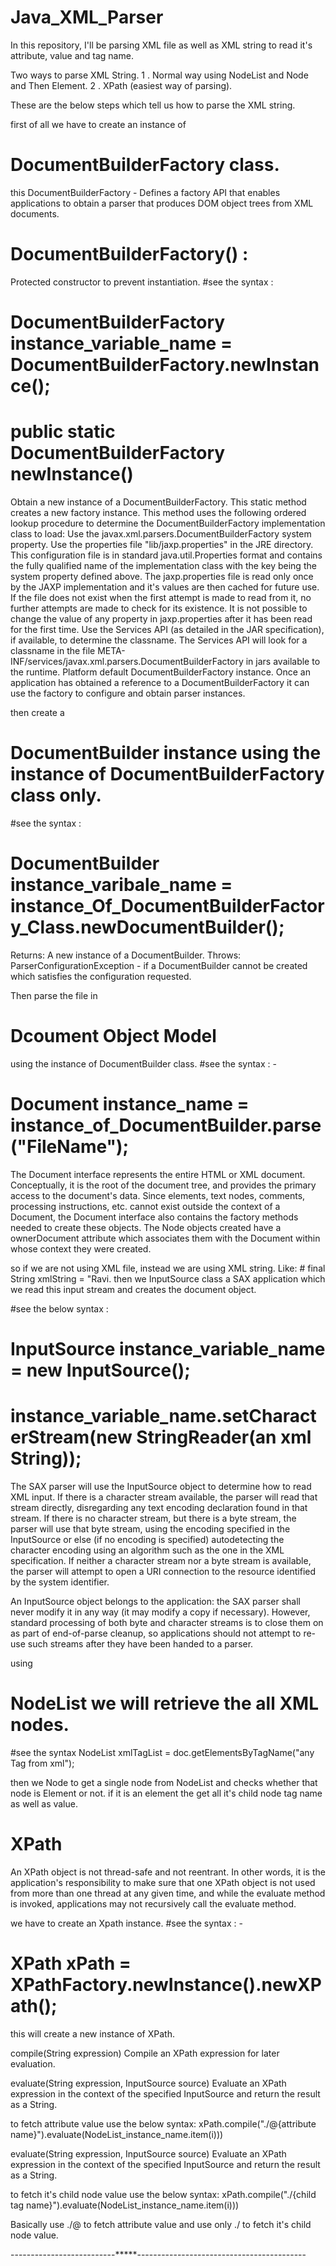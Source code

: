 # Java_XML_Parser
In this repository, I'll be parsing XML  file as well as XML string to read it's attribute, value and tag name.

Two ways to parse XML String.
1 . Normal way using NodeList and Node and Then Element.
2 . XPath (easiest way of parsing). 

These are the below steps which tell us how to parse the XML string.

first of all we have to create an instance of 
# DocumentBuilderFactory class.
this DocumentBuilderFactory - Defines a factory API that enables applications to obtain a parser that produces DOM object trees from XML documents.
# DocumentBuilderFactory() : 
Protected constructor to prevent instantiation.
#see the syntax : 

# DocumentBuilderFactory instance_variable_name = DocumentBuilderFactory.newInstance();  

# public static DocumentBuilderFactory newInstance()
Obtain a new instance of a DocumentBuilderFactory. This static method creates a new factory instance. This method uses the following ordered lookup procedure to determine the DocumentBuilderFactory implementation class to load:
Use the javax.xml.parsers.DocumentBuilderFactory system property.
Use the properties file "lib/jaxp.properties" in the JRE directory. This configuration file is in standard java.util.Properties format and contains the fully qualified name of the implementation class with the key being the system property defined above. The jaxp.properties file is read only once by the JAXP implementation and it's values are then cached for future use. If the file does not exist when the first attempt is made to read from it, no further attempts are made to check for its existence. It is not possible to change the value of any property in jaxp.properties after it has been read for the first time.
Use the Services API (as detailed in the JAR specification), if available, to determine the classname. The Services API will look for a classname in the file META-INF/services/javax.xml.parsers.DocumentBuilderFactory in jars available to the runtime.
Platform default DocumentBuilderFactory instance.
Once an application has obtained a reference to a DocumentBuilderFactory it can use the factory to configure and obtain parser instances.

then create a 
# DocumentBuilder instance using the instance of DocumentBuilderFactory class only.

#see the syntax : 

# DocumentBuilder instance_varibale_name = instance_Of_DocumentBuilderFactory_Class.newDocumentBuilder();

Returns:
A new instance of a DocumentBuilder.
Throws:
ParserConfigurationException - if a DocumentBuilder cannot be created which satisfies the configuration requested.

Then parse the file in 
# Dcoument Object Model 
using the instance of DocumentBuilder class.
#see the syntax : -

# Document instance_name = instance_of_DocumentBuilder.parse("FileName");

The Document interface represents the entire HTML or XML document. Conceptually, it is the root of the document tree, and provides the primary access to the document's data.
Since elements, text nodes, comments, processing instructions, etc. cannot exist outside the context of a Document, the Document interface also contains the factory methods needed to create these objects. The Node objects created have a ownerDocument attribute which associates them with the Document within whose context they were created.

so if we are not using XML file, instead we are using XML string. Like: # final String xmlString = "<student><name>Ravi</name><student>.
then we InputSource class a SAX application which we read this input stream and creates the document object.

#see the below syntax :

# InputSource instance_variable_name = new InputSource();
# instance_variable_name.setCharacterStream(new StringReader(an xml String));

The SAX parser will use the InputSource object to determine how to read XML input. If there is a character stream available, the parser will read that stream directly, disregarding any text encoding declaration found in that stream. If there is no character stream, but there is a byte stream, the parser will use that byte stream, using the encoding specified in the InputSource or else (if no encoding is specified) autodetecting the character encoding using an algorithm such as the one in the XML specification. If neither a character stream nor a byte stream is available, the parser will attempt to open a URI connection to the resource identified by the system identifier.

An InputSource object belongs to the application: the SAX parser shall never modify it in any way (it may modify a copy if necessary). However, standard processing of both byte and character streams is to close them on as part of end-of-parse cleanup, so applications should not attempt to re-use such streams after they have been handed to a parser.

using
# NodeList we will retrieve the all XML nodes.

#see the syntax
NodeList xmlTagList = doc.getElementsByTagName("any Tag from xml");

then we Node to get a single node from NodeList and checks whether that node is Element or not. if it is an element the get 
all it's child node tag name as well as value.

# XPath
An XPath object is not thread-safe and not reentrant. In other words, it is the application's responsibility to make sure that one XPath object is not used from more than one thread at any given time, and while the evaluate method is invoked, applications may not recursively call the evaluate method.

we have to create an Xpath instance.
#see the syntax : -
# XPath xPath = XPathFactory.newInstance().newXPath();
this will create a new instance of XPath.

compile(String expression)
Compile an XPath expression for later evaluation.

evaluate(String expression, InputSource source)
Evaluate an XPath expression in the context of the specified InputSource and return the result as a String.

to fetch attribute value use the below syntax: 
xPath.compile("./@{attribute name}").evaluate(NodeList_instance_name.item(i)))

evaluate(String expression, InputSource source)
Evaluate an XPath expression in the context of the specified InputSource and return the result as a String.

to fetch it's child node value use the below syntax:
xPath.compile("./{child tag name}").evaluate(NodeList_instance_name.item(i)))

Basically use ./@ to fetch attribute value and use only ./ to fetch it's child node value.

--------------------------*****------------------------------------------
